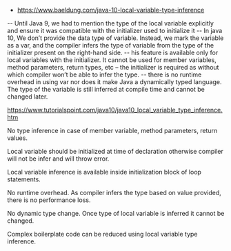 - https://www.baeldung.com/java-10-local-variable-type-inference

-- Until Java 9, we had to mention the type of the local variable explicitly and ensure it was compatible with the initializer used to initialize it
-- In java 10, We don’t provide the data type of variable. Instead, we mark the variable as a var, and the compiler infers the type of variable from the type of the initializer present on the right-hand side.
-- his feature is available only for local variables with the initializer. It cannot be used for member variables, method parameters, return types, etc – the initializer is required as without which compiler won’t be able to infer the type.
-- there is no runtime overhead in using var nor does it make Java a dynamically typed language. The type of the variable is still inferred at compile time and cannot be changed later.


https://www.tutorialspoint.com/java10/java10_local_variable_type_inference.htm

No type inference in case of member variable, method parameters, return values.

Local variable should be initialized at time of declaration otherwise compiler will not be infer and will throw error.

Local variable inference is available inside initialization block of loop statements.

No runtime overhead. As compiler infers the type based on value provided, there is no performance loss.

No dynamic type change. Once type of local variable is inferred it cannot be changed.

Complex boilerplate code can be reduced using local variable type inference.